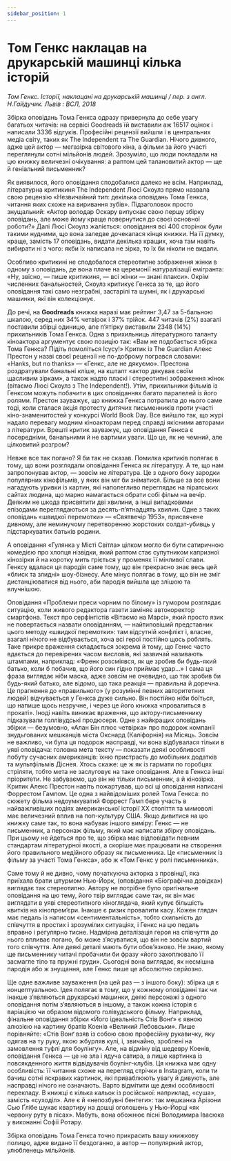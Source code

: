 ```yaml
---
sidebar_position: 1
---
```

# Том Генкс наклацав на друкарській машинці кілька історій

*Том Генкс. Історії, наклацані на друкарській машинці / пер. з англ. Н.Гайдучик. Львів : ВСЛ, 2018*

Збірка оповідань Тома Генкса одразу привернула до себе увагу багатьох читачів: на сервісі Goodreads їй виставили аж 16517 оцінок і написали 3336 відгуків. Професійні рецензії вийшли і в центральних медіа світу, таких як The Independent та The Guardian. Нічого дивного, адже цей актор — мегазірка світового кіна, а фільми за його участі переглянули сотні мільйонів людей. Зрозуміло, що люди покладали на цю книжку величезні очікування: а раптом цей талановитий актор — ще й геніальний письменник?  

Як виявилося, його оповідання сподобалися далеко не всім. Наприклад, літературна критикиня The Independent Люсі Скоулз прямо назвала свою рецензію «Незвичайний тип: декілька оповідань Тома Генкса, читання яких схоже на виривання зубів». Підзаголовок просто знущальний: «Актор володар Оскару випускає свою першу збірку оповідань, але може йому краще повернутися до своєї основної роботи?» Далі Люсі Скоулз жаліється: оповідання всі 400 сторінок були такими нудними, що вона заледве дочекалася кінця книжки. На її думку, краще, замість 17 оповідань, видати декілька кращих, хоча там навіть вибирати ні з чого: якби їх написала не зірка, то їх би ніколи не видали.

Особливо критикині не сподобалося стереотипне зображення жінки в одному з оповідань, де вона плаче на церемонії натуралізації емігранта: «Ну, звісно, — пише критикиня, — всі жінки — знані плакси». Окрім численних банальностей, Скоулз критикує Генкса за те, що його оповідання такі само незграбні, застарілі та шумні, як і друкарські машинки, які він колекціонує.

До речі, на **Goodreads** книжка наразі має рейтинг 3,47 за 5-бальною шкалою, серед них 34% четвірок і 37% трійок. 447 читачів (2%) взагалі поставили збірці одиницю, але п’ятірку виставили 2348 (14%) прихильників Тома Генкса. Одна з прихильниць літературного таланту кіноактора аргументує свою позицію так: «Вам не подобається збірка Тома Генкса? Підіть помоліться Ісусу!»
Критик із The Guardian Алекс Престон у назві своєї рецензії не по-доброму погрався словами: «Hanks, but no thanks» — «Генкс, але не дякуємо». Престона роздратували банальні кліше, на кшталт «актор дякував своїм щасливим зіркам», а також надто пласкі і стереотипні зображення жінок (вітаємо Люсі Скоулз з The Independent!). Утім, прихильники фільмів із Генксом можуть побачити в цих оповіданнях багато паралелей із його ролями. Престон зауважує, що книжка Генкса потрапила до нього саме тоді, коли сталася акція протесту дитячих письменників проти участі кіно-знаменитостей у конкурсі World Book Day. Все вийшло так, що журі надало перевагу модним кіноакторам перед справді якісними авторами з літератури. Врешті критик зауважує, що оповідання Генкса є посередніми, банальними й не вартими уваги. Що це, як не чемний, але цілковитий розгром?

Невже все так погано? Я би так не сказав. Помилка критиків полягає в тому, що вони розглядали оповідання Генкса як літературу. А те, що нам запропонував актор, — зовсім не література. Це з одного боку зародки популярних кінофільмів, у яких він міг би зніматися. Більше за все вони нагадують уривки із картин, які наполегливо переглядає на піратських сайтах людина, що марно намагається обрати собі фільм на вечір. Деяким не шкода присвятити дві хвилини, а інші випадковими епізодами переглядаються за десять-п’ятнадцять хвилин. Одне з таких оповідань «швидкої перемотки» — «Святвечір 1953», присвячене дивному, але неминучому перетворенню жорстоких солдат-убивць у підстаркуватих батьків родини.

А оповідання «Гулянка у Місті Світла» цілком могло би бути сатиричною комедією про хлопця нізвідки, який раптом стає супутником капризної кінозірки й на коротку мить гріється у променях її мінливої слави. Генксу вдалася ця пародія саме тому, що він прекрасно знає весь цей «блиск та злидні» шоу-бізнесу. Але мінус полягає в тому, що він не зміг дистанціюватися від нього, аби пародія вийшла ще злішою та влучнішою.

Оповідання «Проблеми преси чорним по білому» із гумором розглядає ситуацію, коли живого редактора газети заміняє автокоректор смартфона. Текст про серфінгістів «Вітаємо на Марсі», який просто язик не повертається назвати оповіданням, — найтиповіший представник цього методу «швидкої перемотки»: там відсутній конфлікт і, власне, взагалі нічого не відбувається, хоча всі герої постійно щось роблять. Таке прикре враження складається зокрема й тому, що Генкс часто вдається до перевірених часом висловів, які зазвичай називають штампами, наприклад: «Френк розсміявся, як це зробив би будь-який батько, коли б побачив, що його син гідно приймає удар…» І сама ця фраза виглядає ніби маска, адже зовсім не очевидно, що так зробив би будь-який батько, але відомо, що така реакція — правильна й доречна. Це прагнення до «правильного» (у розумінні певних авторитетних людей) відчувається у Генкса дуже сильно. Він постійно ніби боїться, що напише щось незручне, і через це його книжка «провалиться в прокаті». Іноді навіть виникає враження, що актору-письменнику підказували голлівудські продюсери.
Одне з найкращих оповідань збірки — безумовно, «Алан Бін плюс четвірка» про подорож компанії знудьгованих мешканців міста Окснард (Каліфорнія) на Місяць. Зовсім не важливо, чи була ця подорож насправді, чи вона відбувалася тільки в уяві оповідача: головна мета тексту — показати деякі особливості побуту сучасних американців: їхню пристрасть до мобільних додатків та мультфільмів Діснея. Хтось скаже: це ж як із гармати по горобцях стріляти, тобто мета не заслуговує на таке оповідання. Але в Генкса інші пріоритети. Не забуваємо, що він не тільки письменник, а й кінозірка. Критик Алекс Престон навіть пожартував, що всі ці оповідання написані Форрестом Гампом. Це одна з найвідоміших ролей Тома Генкса: по сюжету фільма недоумкуватий Форрест Гамп бере участь в найважливіших подіях американської історії XX століття та мимоволі має величезний вплив на поп-культуру США. Якщо дивитися на цю книжку саме так, то вона набуває іншого виміру: Генкс — не письменник, а персонаж фільму, який має написати збірку оповідань. При цьому не йдеться про те, що збірка має відповідати певним стандартам літературної якості, а скоріше має працювати на створення його правильного медійного образу як письменника. Це «письменник із фільму за участі Тома Генкса», або ж «Том Генкс у ролі письменника».

Саме тому й не дивно, чому початкуюча акторка з провінції, яка приїхала брати штурмом Нью-Йорк, (оповідання «Біографічна довідка») виглядає так стереотипно. Автору не потрібне було оригінальне оповідання на цю тему, його твір виглядає саме так, як він має виглядати в уяві стереотипного кіноглядача, який купує більшість квитків на кінопрем’єри. Інакше є ризик провалити касу. Кожен глядач має педаль із написом «сентиментальність», тобто схильність до співчуття в простих і зрозумілих ситуаціях, і Генкс на цю педаль вправно і регулярно тисне. Надмірна деталізація героя на співчуття до нього впливає погано, бо може з’ясуватися, що він не зовсім вартий того співчуття. Але деякі деталі мають бути обов’язково. Не знаю, якому ще письменнику читачі пробачили би фразу «його захоплювало її засмагле тіло та пружні груди». Сьогодні вона виглядає, як несмішна пародія або ж знущання, але Генкс пише це абсолютно серйозно.

Ще одне важливе зауваження (на цей раз — з іншого боку): збірка ця є концептуальною. Ідея полягає в тому, що у кожному оповіданні так чи інакше з’являються друкарські машинки, деякі персонажі з одного оповідання потім з’являються в іншому, а також кожна історія є варіацією чи образом відомого голівудського фільму. Наприклад, фінальне оповідання збірки «Його ідеальність Стів Вонґ» є явною алюзією на картину братів Коенів «Великий Лебовськи». Лише порівняйте: «Стів Вонґ взяв із собою свою професійну рукавичку, яку одягав на ту руку, якою жбурляв кулі, і, звичайно, зроблені на замовлення туфлі для боулінгу». Але, на відміну від шедевру Коенів, оповідання Генкса — це не зла і ядуча сатира, а лише картинка із повсякденного життя відвідувачів боулінг-клубів. Ця книжка має одну особливість: її читання схоже на перегляд стрічки в Instagram, коли ти бачиш сотні яскравих картинок, які приваблюють увагу й дивують, але насправді нічого не означають.
Варто відмітити ще деякі особливості перекладу. В книжці є кілька кальок із російської: наприклад, «суша», замість «суходіл». Але є й «непозбувні бентеги»: так мешканка Арізони Сью Ґлібе шукає квартиру на дошці оголошень у Нью-Йорці «як червону руту в лісах». Мабуть, вона обожнює пісні Володимира Івасюка у виконанні Софії Ротару.

Збірка оповідань Тома Генкса точно прикрасить вашу книжкову полицю, адже видано її бездоганно, а автор — популярний актор, улюбленець мільйонів.
